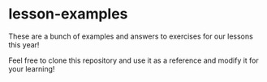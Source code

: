 # lesson-examples
These are a bunch of examples and answers to exercises for our lessons this year!

Feel free to clone this repository and use it as a reference and modify it for your learning!
